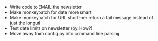 - Write code to EMAIL the newsletter
- Make monkeypatch for date more smart
- Make monkeypatch for URL shortener return a fail message instead of
  just the longurl
- Test date limits on newsletter (oy. How?)
- Move away from config.py into command line parsing
